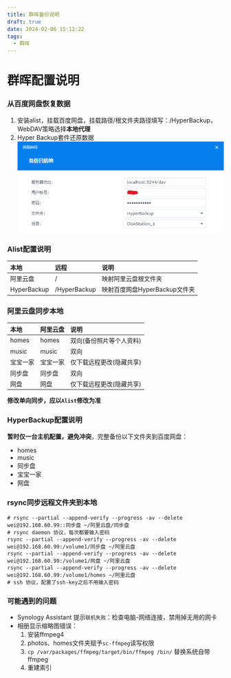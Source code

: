 ```yaml
---
title: 群晖备份说明
draft: true
date: 2024-02-06 15:12:22
tags:
  - 群晖
---
```


# 群晖配置说明
### 从百度网盘恢复数据
1. 安装alist，挂载百度网盘，挂载路径/根文件夹路径填写：/HyperBackup，WebDAV策略选择**本地代理**
2. Hyper Backup套件还原数据
![img](/images/QQ截图20240219173013.png)

### Alist配置说明

| 本地          | 远程           | 说明                   |
|:------------|:-------------|:---------------------|
| 阿里云盘        | /            | 映射阿里云盘根文件夹           |
| HyperBackup | /HyperBackup | 映射百度网盘HyperBackup文件夹 |

### 阿里云盘同步本地

| 本地    | 阿里云盘  | 说明            |
|:------|:------|:--------------|
| homes | homes | 双向(备份照片等个人资料) |
| music | music | 双向            |
| 宝宝一家  | 宝宝一家  | 仅下载远程更改(隐藏共享) |
| 同步盘   | 同步盘   | 双向            |
| 网盘    | 网盘    | 仅下载远程更改(隐藏共享) |

**修改单向同步，应以`Alist`修改为准**

### HyperBackup配置说明

**暂时仅一台主机配置，避免冲突**，完整备份以下文件夹到百度网盘：

* homes
* music
* 同步盘
* 宝宝一家
* 网盘

### rsync同步远程文件夹到本地
```shell
# rsync --partial --append-verify --progress -av --delete wei@192.168.60.99::同步盘 ~/阿里云盘/同步盘
# rsync daemon 协议，每次都要输入密码
rsync --partial --append-verify --progress -av --delete wei@192.168.60.99:/volume1/同步盘 ~/阿里云盘
rsync --partial --append-verify --progress -av --delete wei@192.168.60.99:/volume1/网盘 ~/阿里云盘
rsync --partial --append-verify --progress -av --delete wei@192.168.60.99:/volume1/homes ~/阿里云盘
# ssh 协议，配置了ssh-key之后不用输入密码
```

### 可能遇到的问题
* Synology Assistant 提示`联机失败`：检查电脑-网络连接，禁用掉无用的网卡
* 相册显示缩略图错误：
  1. 安装ffmpeg4
  2. photos、homes文件夹赋予`sc-ffmpeg`读写权限
  3. `cp /var/packages/ffmpeg/target/bin/ffmpeg /bin/` 替换系统自带ffmpeg
  4. 重建索引